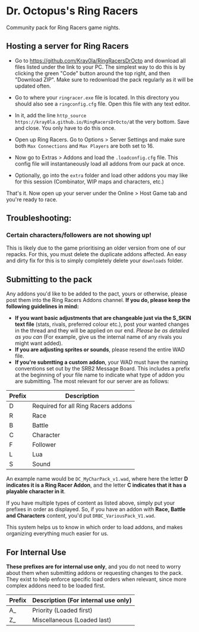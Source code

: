 # Dr. Octopus's Ring Racers
Community pack for Ring Racers game nights.

## Hosting a server for Ring Racers
- Go to https://github.com/Kray0la/RingRacersDrOcto and download all files listed under the link to your PC. The simplest way to do this is by clicking the green "Code" button around the top right, and then "Download ZIP". Make sure to redownload the pack regularly as it will be updated often.

- Go to where your `ringracer.exe` file is located. In this directory you should also see a `ringconfig.cfg` file. Open this file with any text editor. 

- In it, add the line `http_source https://kray0la.github.io/RingRacersDrOcto/`at the very bottom. Save and close. You only have to do this once.

- Open up Ring Racers. Go to Options > Server Settings and make sure both ``Max Connections`` and ``Max Players`` are both set to 16.

- Now go to Extras > Addons and load the `.loadconfig.cfg` file. This config file will instantaneously load all addons from our pack at once.

- Optionally, go into the `extra` folder and load other addons you may like for this session (Combinator, WIP maps and characters, etc.)

That's it. Now open up your server under the Online > Host Game tab and you're ready to race.

## Troubleshooting:
### Certain characters/followers are not showing up!
This is likely due to the game prioritising an older version from one of our repacks. For this, you must delete the duplicate addons affected. An easy and dirty fix for this is to simply completely delete your `downloads` folder.

## Submitting to the pack
Any addons you'd like to be added to the pact, yours or otherwise, please post them into the Ring Racers Addons channel. **If you do, please keep the following guidelines in mind:**
- **If you want basic adjustments that are changeable just via the S_SKIN text file** (stats, rivals, preferred colour etc.), post your wanted changes in the thread and they will be applied on our end. *Please be as detailed as you can* (For example, give us the internal name of any rivals you might want added).
- **If you are adjusting sprites or sounds**, please resend the entire WAD file.
- **If you're submtting a custom addon**, your WAD must have the naming conventions set out by the SRB2 Message Board. This includes a prefix at the beginning of your file name to indicate what type of addon you are submitting. The most relevant for our server are as follows:

| Prefix | Description |
|---|-------------------------------------|
| D | Required for all Ring Racers addons |
| R | Race                                |
| B | Battle                              |
| C | Character                           |
| F | Follower                            |
| L | Lua                                 |
| S | Sound                               |

An example name would be `DC_MyCharPack_v1.wad`, where here the letter **D indicates it is a Ring Racer Addon**, and the letter **C indicates that it has a playable character in it**.

If you have multiple types of content as listed above, simply put your prefixes in order as displayed. So, if you have an addon with **Race, Battle and Characters** content, you'd put `DRBC_VariousPack_V1.wad`.

This system helps us to know in which order to load addons, and makes organizing everything much easier for us.

## For Internal Use
**These prefixes are for internal use only**, and you do not need to worry about them when submitting addons or requesting changes to the pack. They exist to help enforce specific load orders when relevant, since more complex addons need to be loaded first.

| Prefix | Description (For internal use only) |
|---|---|
| A_ | Priority (Loaded first) |
| Z_ | Miscellaneous (Loaded last) |
